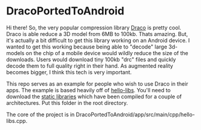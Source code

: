 # DracoPortedToAndroid

Hi there! So, the very popular compression library [Draco](https://github.com/google/draco) is pretty cool. Draco is able reduce a 3D model from 6MB to 100kb. Thats amazing. But, it's actually a bit difficult to get this library working on an Android device. I wanted to get this working because being able to "decode" large 3d-models on the chip of a mobile device would wildly reduce the size of the downloads. Users would download tiny 100kb "drc" files and quickly decode them to full quality right in their hand. As augmented reality becomes bigger, I think this tech is very important. 

This repo serves as an example for people who wish to use Draco in their apps. The example is based heavily off of [hello-libs](https://github.com/googlesamples/android-ndk/tree/master/hello-libs). You'll need to download the [static libraries](https://drive.google.com/file/d/1nimttIIacp_8UdPttJ8-jhJ44vCrI9a7/view?usp=sharing) which have been compiled for a couple of architectures. Put this folder in the root directory.

The core of the project is in DracoPortedToAndroid/app/src/main/cpp/hello-libs.cpp.
